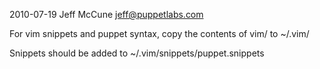 2010-07-19 Jeff McCune <jeff@puppetlabs.com>

For vim snippets and puppet syntax, copy the contents of vim/
to ~/.vim/

Snippets should be added to ~/.vim/snippets/puppet.snippets

